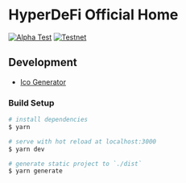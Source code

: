 # HyperDeFi Official Home

[![Alpha Test](https://github.com/HyperDeFiProtocol/home/actions/workflows/alpha.yml/badge.svg)](https://github.com/HyperDeFiProtocol/home/actions/workflows/alpha.yml)
[![Testnet](https://github.com/HyperDeFiProtocol/home/actions/workflows/testnet.yml/badge.svg)](https://github.com/HyperDeFiProtocol/home/actions/workflows/testnet.yml)


## Development

- [Ico Generator](https://favicon.io/)

### Build Setup

```bash
# install dependencies
$ yarn

# serve with hot reload at localhost:3000
$ yarn dev

# generate static project to `./dist`
$ yarn generate
```
